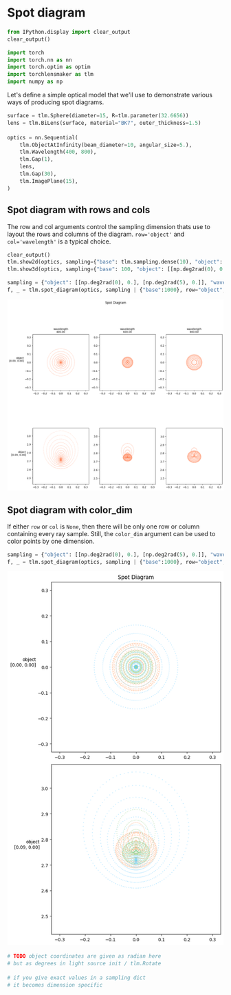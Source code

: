 # Spot diagram


```python
from IPython.display import clear_output
clear_output()
```


```python
import torch
import torch.nn as nn
import torch.optim as optim
import torchlensmaker as tlm
import numpy as np
```

Let's define a simple optical model that we'll use to demonstrate various ways of producing spot diagrams.


```python
surface = tlm.Sphere(diameter=15, R=tlm.parameter(32.6656))
lens = tlm.BiLens(surface, material="BK7", outer_thickness=1.5)

optics = nn.Sequential(
    tlm.ObjectAtInfinity(beam_diameter=10, angular_size=5.),
    tlm.Wavelength(400, 800),
    tlm.Gap(1),
    lens,
    tlm.Gap(30),
    tlm.ImagePlane(15),
)
```

## Spot diagram with rows and cols

The row and col arguments control the sampling dimension thats use to layout the rows and columns of the diagram. `row='object'` and `col='wavelength'` is a typical choice.


```python
clear_output()
tlm.show2d(optics, sampling={"base": tlm.sampling.dense(10), "object": tlm.sampling.dense(3), "wavelength": 3})
tlm.show3d(optics, sampling={"base": 100, "object": [[np.deg2rad(0), 0.], [np.deg2rad(5), 0.]], "wavelength": 3}, end=100)
```


<TLMViewer src="./spot_diagram_tlmviewer/spot_diagram_0.json" />



<TLMViewer src="./spot_diagram_tlmviewer/spot_diagram_1.json" />



```python
sampling = {"object": [[np.deg2rad(0), 0.], [np.deg2rad(5), 0.]], "wavelength": 3}
f, _ = tlm.spot_diagram(optics, sampling | {"base":1000}, row="object", col="wavelength", figsize=(12, 12))
```


    
![png](spot_diagram_files/spot_diagram_7_0.png)
    


## Spot diagram with color_dim

If either `row` or `col` is `None`, then there will be only one row or column containing every ray sample. Still, the `color_dim` argument can be used to color points by one dimension.


```python
sampling = {"object": [[np.deg2rad(0), 0.], [np.deg2rad(5), 0.]], "wavelength": 3}
f, _ = tlm.spot_diagram(optics, sampling | {"base":1000}, row="object", col=None, color_dim="wavelength", figsize=(12, 12))
```


    
![png](spot_diagram_files/spot_diagram_9_0.png)
    



```python
# TODO object coordinates are given as radian here
# but as degrees in light source init / tlm.Rotate

# if you give exact values in a sampling dict
# it becomes dimension specific

```
